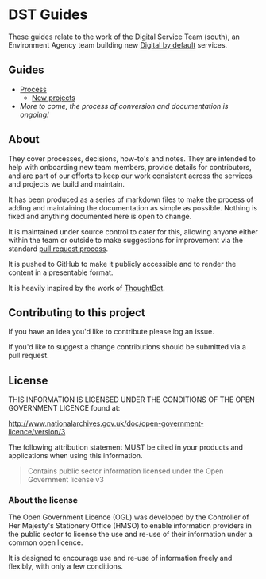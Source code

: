 # DST Guides

These guides relate to the work of the Digital Service Team (south), an Environment Agency team building new [Digital by default](https://www.gov.uk/service-manual/digital-by-default) services.

## Guides

* [Process](/process)
  * [New projects](/process/new-projects)
* *More to come, the process of conversion and documentation is ongoing!*

## About

They cover processes, decisions, how-to's and notes. They are intended to help with onboarding new team members, provide details for contributors, and are part of our efforts to keep our work consistent across the services and projects we build and maintain.

It has been produced as a series of markdown files to make the process of adding and maintaining the documentation as simple as possible. Nothing is fixed and anything documented here is open to change.

It is maintained under source control to cater for this, allowing anyone either within the team or outside to make suggestions for improvement via the standard [pull request process](https://help.github.com/articles/using-pull-requests/).

It is pushed to GitHub to make it publicly accessible and to render the content in a presentable format.

It is heavily inspired by the work of [ThoughtBot](https://github.com/thoughtbot/guides).

## Contributing to this project

If you have an idea you'd like to contribute please log an issue.

If you'd like to suggest a change contributions should be submitted via a pull request.

## License

THIS INFORMATION IS LICENSED UNDER THE CONDITIONS OF THE OPEN GOVERNMENT LICENCE found at:

http://www.nationalarchives.gov.uk/doc/open-government-licence/version/3

The following attribution statement MUST be cited in your products and applications when using this information.

>Contains public sector information licensed under the Open Government license v3

### About the license

The Open Government Licence (OGL) was developed by the Controller of Her Majesty's Stationery Office (HMSO) to enable information providers in the public sector to license the use and re-use of their information under a common open licence.

It is designed to encourage use and re-use of information freely and flexibly, with only a few conditions.
